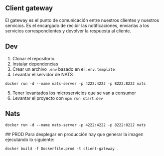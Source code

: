 ## Client gateway
El gateway es el punto de comunicación entre nuestros clientes y nuestros servicios. Es el encargado de recibir las notificaciones, enviarlas a los servicios correspondientes y devolver la respuesta al cliente.

## Dev

1. Clonar el repositorio
2. Instalar dependencias
3. Crear un archivo `.env` basado en el `.env.template`
4. Levantar el servidor de NATS
```
docker run -d --name nats-server -p 4222:4222 -p 8222:8222 nats
```
5. Tener levantados los microservicios que se van a consumor
6. Levantar el proyecto con `npm run start:dev`

## Nats
```
docker run -d --name nats-server -p 4222:4222 -p 8222:8222 nats
```

## PROD
Para desplegar en producción hay que generar la imagen ejecutando lo siguiente:
```
docker build -f Dockerfile.prod -t client-gateway .
```